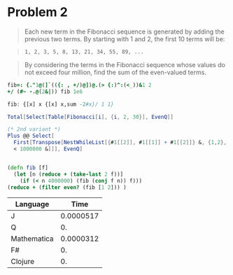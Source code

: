 # Problem 2



> Each new term in the Fibonacci sequence is generated by adding the previous two terms. By starting with 1 and 2, the first 10 terms will be:

> ```1, 2, 3, 5, 8, 13, 21, 34, 55, 89, ... ```

> By considering the terms in the Fibonacci sequence whose values do not exceed four million, find the sum of the even-valued terms.


```J
fib=: {."1@(]`(({: , +/)@])@.(> {:)^:(<_))&1 2
+/ (#~ -.@(2&|)) fib 1e6
```

```q
fib: {[x] x {[x] x,sum -2#x}/ 1 1}

```

```Mathematica
Total[Select[Table[Fibonacci[i], {i, 2, 30}], EvenQ]]

(* 2nd variant *)
Plus @@ Select[
  First[Transpose[NestWhileList[{#1[[2]], #1[[1]] + #1[[2]]} &, {1,2}, #1[[2]] 
  < 1000000 &]]], EvenQ]
```

```fsharp

```

```clojure
(defn fib [f]
  (let [n (reduce + (take-last 2 f))]
    (if (< n 4000000) (fib (conj f n)) f)))
(reduce + (filter even? (fib [1 2])) )
```

| Language    | Time      |
|-------------|-----------|
| J           | 0.0000517 |
| Q           | 0.        |
| Mathematica | 0.0000312 |
| F#          | 0. |
| Clojure     | 0. |
